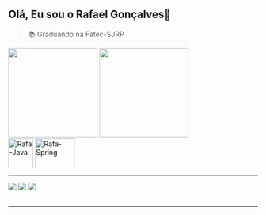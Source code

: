 ## Olá, Eu sou o Rafael Gonçalves👋

> 📚 Graduando na Fatec-SJRP

<div>
  <a href="https://github.com/rafagfran/github-readme-stats">
    <img height="180em" src="https://github-readme-stats.vercel.app/api?username=rafagfran&theme=tokyonight&show_icons=true&include_all_commits=true"/>
    <img height="180em" src="https://github-readme-stats.vercel.app/api/top-langs/?username=rafagfran&exclude_repo=Project-in-VBA&layout=compact&theme=tokyonight" />
  </a>
</div>

<div>
  <img align="center" alt="Rafa-Java" height="60" width="50" src="https://cdn.jsdelivr.net/gh/devicons/devicon/icons/java/java-original.svg" />
  <img align="center" alt="Rafa-Spring" height="60" width="80" src="https://cdn.jsdelivr.net/gh/devicons/devicon/icons/spring/spring-original-wordmark.svg" />
</div>

---

<div> 
  <a href="https://instagram.com/rafael.gfc" target="_blank"><img src="https://img.shields.io/badge/-Instagram-%23E4405F?style=for-the-badge&logo=instagram&logoColor=white" target="_blank"></a>
  <a href = "rafagfra@hotmail.com"><img src="https://img.shields.io/badge/-Gmail-%23333?style=for-the-badge&logo=gmail&logoColor=white" target="_blank"></a>
  <a href=https://www.linkedin.com/in/rafael-g-francisco-90a886210/ target="_blank"><img src="https://img.shields.io/badge/-LinkedIn-%230077B5?style=for-the-badge&logo=linkedin&logoColor=white" target="_blank"></a> 
</div>

##

---


